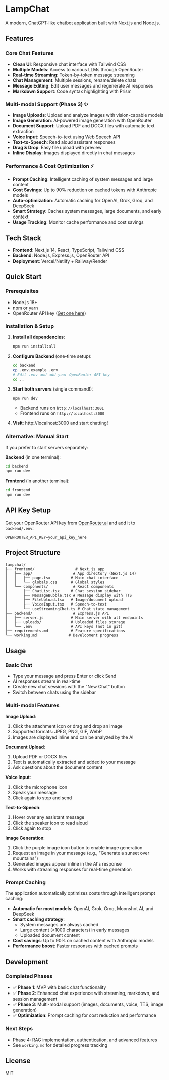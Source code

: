 # LampChat

A modern, ChatGPT-like chatbot application built with Next.js and Node.js.

## Features

### Core Chat Features
- **Clean UI**: Responsive chat interface with Tailwind CSS
- **Multiple Models**: Access to various LLMs through OpenRouter
- **Real-time Streaming**: Token-by-token message streaming
- **Chat Management**: Multiple sessions, rename/delete chats
- **Message Editing**: Edit user messages and regenerate AI responses
- **Markdown Support**: Code syntax highlighting with Prism

### Multi-modal Support (Phase 3) ✨
- **Image Uploads**: Upload and analyze images with vision-capable models
- **Image Generation**: AI-powered image generation with OpenRouter
- **Document Support**: Upload PDF and DOCX files with automatic text extraction
- **Voice Input**: Speech-to-text using Web Speech API
- **Text-to-Speech**: Read aloud assistant responses
- **Drag & Drop**: Easy file upload with preview
- **Inline Display**: Images displayed directly in chat messages

### Performance & Cost Optimization ⚡
- **Prompt Caching**: Intelligent caching of system messages and large content
- **Cost Savings**: Up to 90% reduction on cached tokens with Anthropic models
- **Auto-optimization**: Automatic caching for OpenAI, Grok, Groq, and DeepSeek
- **Smart Strategy**: Caches system messages, large documents, and early context
- **Usage Tracking**: Monitor cache performance and cost savings

## Tech Stack

- **Frontend**: Next.js 14, React, TypeScript, Tailwind CSS
- **Backend**: Node.js, Express.js, OpenRouter API
- **Deployment**: Vercel/Netlify + Railway/Render

## Quick Start

### Prerequisites
- Node.js 18+ 
- npm or yarn
- OpenRouter API key ([Get one here](https://openrouter.ai/))

### Installation & Setup

1. **Install all dependencies**:
   ```bash
   npm run install:all
   ```

2. **Configure Backend** (one-time setup):
   ```bash
   cd backend
   cp .env.example .env
   # Edit .env and add your OpenRouter API key
   cd ..
   ```

3. **Start both servers** (single command!):
   ```bash
   npm run dev
   ```
   - Backend runs on `http://localhost:3001`
   - Frontend runs on `http://localhost:3000`

4. **Visit**: http://localhost:3000 and start chatting!

### Alternative: Manual Start

If you prefer to start servers separately:

**Backend** (in one terminal):
```bash
cd backend
npm run dev
```

**Frontend** (in another terminal):
```bash
cd frontend
npm run dev
```

## API Key Setup

Get your OpenRouter API key from [OpenRouter.ai](https://openrouter.ai/) and add it to `backend/.env`:

```
OPENROUTER_API_KEY=your_api_key_here
```

## Project Structure

```
lampchat/
├── frontend/                  # Next.js app
│   ├── app/                  # App directory (Next.js 14)
│   │   ├── page.tsx         # Main chat interface
│   │   └── globals.css      # Global styles
│   └── components/           # React components
│       ├── ChatList.tsx     # Chat session sidebar
│       ├── MessageBubble.tsx # Message display with TTS
│       ├── FileUpload.tsx   # Image/document upload
│       ├── VoiceInput.tsx   # Speech-to-text
│       └── useStreamingChat.ts # Chat state management
├── backend/                  # Express.js API
│   ├── server.js            # Main server with all endpoints
│   ├── uploads/             # Uploaded files storage
│   └── .env                 # API keys (not in git)
├── requirements.md          # Feature specifications
└── working.md              # Development progress
```

## Usage

### Basic Chat
- Type your message and press Enter or click Send
- AI responses stream in real-time
- Create new chat sessions with the "New Chat" button
- Switch between chats using the sidebar

### Multi-modal Features

**Image Upload**:
1. Click the attachment icon or drag and drop an image
2. Supported formats: JPEG, PNG, GIF, WebP
3. Images are displayed inline and can be analyzed by the AI

**Document Upload**:
1. Upload PDF or DOCX files
2. Text is automatically extracted and added to your message
3. Ask questions about the document content

**Voice Input**:
1. Click the microphone icon
2. Speak your message
3. Click again to stop and send

**Text-to-Speech**:
1. Hover over any assistant message
2. Click the speaker icon to read aloud
3. Click again to stop

**Image Generation**:
1. Click the purple image icon button to enable image generation
2. Request an image in your message (e.g., "Generate a sunset over mountains")
3. Generated images appear inline in the AI's response
4. Works with streaming responses for real-time generation

### Prompt Caching
The application automatically optimizes costs through intelligent prompt caching:

- **Automatic for most models**: OpenAI, Grok, Groq, Moonshot AI, and DeepSeek
- **Smart caching strategy**: 
  - System messages are always cached
  - Large content (>1000 characters) in early messages
  - Uploaded document content
- **Cost savings**: Up to 90% on cached content with Anthropic models
- **Performance boost**: Faster responses with cached prompts

## Development

### Completed Phases
- ✅ **Phase 1**: MVP with basic chat functionality
- ✅ **Phase 2**: Enhanced chat experience with streaming, markdown, and session management
- ✅ **Phase 3**: Multi-modal support (images, documents, voice, TTS, image generation)
- ✅ **Optimization**: Prompt caching for cost reduction and performance

### Next Steps
- Phase 4: RAG implementation, authentication, and advanced features
- See `working.md` for detailed progress tracking

## License

MIT
